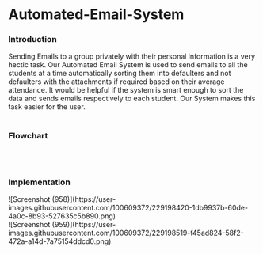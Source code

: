 # Automated-Email-System
<h3>Introduction</h3>
Sending Emails to a group privately with their personal information is a very hectic task. Our Automated Email System is used to send emails to all the students at a time automatically sorting them into defaulters and not defaulters with the attachments if required based on their average attendance. It would be helpful if the system is smart enough to sort the data and sends emails respectively to each student. Our System makes this task easier for the user.

<br>
<br>
<h3>Flowchart</h3>

<br>
<br>
<h3>Implementation</h3>
![Screenshot (958)](https://user-images.githubusercontent.com/100609372/229198420-1db9937b-60de-4a0c-8b93-527635c5b890.png)
<br>
![Screenshot (959)](https://user-images.githubusercontent.com/100609372/229198519-f45ad824-58f2-472a-a14d-7a75154ddcd0.png)



